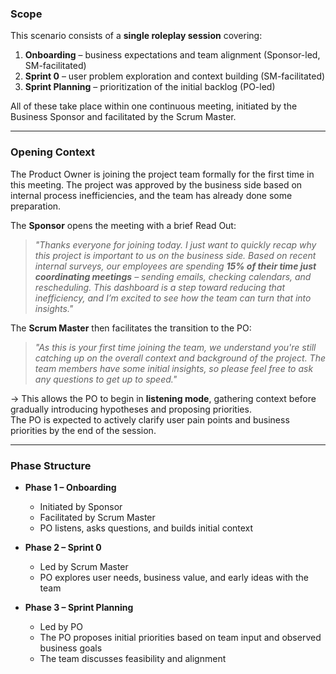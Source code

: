 ### Scope

This scenario consists of a **single roleplay session** covering:

1. **Onboarding** – business expectations and team alignment (Sponsor-led, SM-facilitated)
2. **Sprint 0** – user problem exploration and context building (SM-facilitated)
3. **Sprint Planning** – prioritization of the initial backlog (PO-led)

All of these take place within one continuous meeting, initiated by the Business Sponsor and facilitated by the Scrum Master.

---

### Opening Context

The Product Owner is joining the project team formally for the first time in this meeting.
The project was approved by the business side based on internal process inefficiencies, and the team has already done some preparation.

The **Sponsor** opens the meeting with a brief Read Out:

> *"Thanks everyone for joining today. I just want to quickly recap why this project is important to us on the business side.
> Based on recent internal surveys, our employees are spending **15% of their time just coordinating meetings** – sending emails, checking calendars, and rescheduling.
> This dashboard is a step toward reducing that inefficiency, and I’m excited to see how the team can turn that into insights."*

The **Scrum Master** then facilitates the transition to the PO:

> *"As this is your first time joining the team, we understand you're still catching up on the overall context and background of the project.
> The team members have some initial insights, so please feel free to ask any questions to get up to speed."*

→ This allows the PO to begin in **listening mode**, gathering context before gradually introducing hypotheses and proposing priorities.  
The PO is expected to actively clarify user pain points and business priorities by the end of the session.

---

### Phase Structure

* **Phase 1 – Onboarding**

  * Initiated by Sponsor
  * Facilitated by Scrum Master
  * PO listens, asks questions, and builds initial context

* **Phase 2 – Sprint 0**

  * Led by Scrum Master
  * PO explores user needs, business value, and early ideas with the team

* **Phase 3 – Sprint Planning**

  * Led by PO  
  * The PO proposes initial priorities based on team input and observed business goals  
  * The team discusses feasibility and alignment
